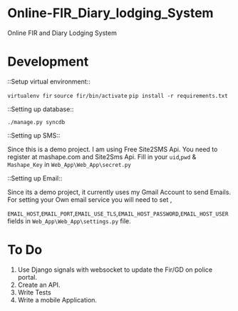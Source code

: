 # Online-FIR_Diary_lodging_System
Online FIR and Diary Lodging System

Development
===========

::Setup virtual environment::

`virtualenv fir`
`source fir/bin/activate`
`pip install -r requirements.txt`

::Setting up database::

`./manage.py syncdb`

::Setting up SMS::

Since this is a demo project. I am using Free Site2SMS Api.
You need to register at mashape.com and Site2Sms Api.
Fill in your `uid`,`pwd` & `Mashape_Key` in `Web_App\Web_App\secret.py`

::Setting up Email::

Since its a demo project, it currently uses my Gmail Account to send Emails.
For setting your Own email service you will need to set ,

`EMAIL_HOST`,`EMAIL_PORT`,`EMAIL_USE_TLS`,`EMAIL_HOST_PASSWORD`,`EMAIL_HOST_USER` fields in
`Web_App\Web_App\settings.py` file.


To Do
=====

1. Use Django signals with websocket to update the Fir/GD on police portal.
2. Create an API.
3. Write Tests
4. Write a mobile Application.

